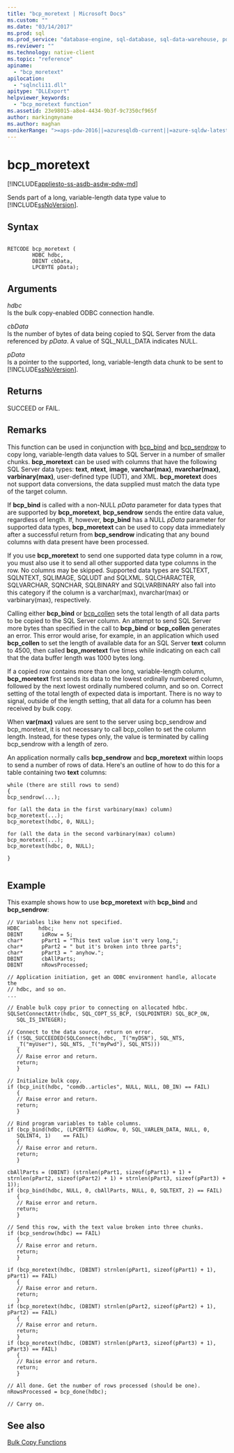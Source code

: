 ```yaml
---
title: "bcp_moretext | Microsoft Docs"
ms.custom: ""
ms.date: "03/14/2017"
ms.prod: sql
ms.prod_service: "database-engine, sql-database, sql-data-warehouse, pdw"
ms.reviewer: ""
ms.technology: native-client
ms.topic: "reference"
apiname: 
  - "bcp_moretext"
apilocation: 
  - "sqlncli11.dll"
apitype: "DLLExport"
helpviewer_keywords: 
  - "bcp_moretext function"
ms.assetid: 23e98015-a8e4-4434-9b3f-9c7350cf965f
author: markingmyname
ms.author: maghan
monikerRange: ">=aps-pdw-2016||=azuresqldb-current||=azure-sqldw-latest||>=sql-server-2016||=sqlallproducts-allversions||>=sql-server-linux-2017||=azuresqldb-mi-current"
---
```

# bcp_moretext
[!INCLUDE[appliesto-ss-asdb-asdw-pdw-md](../../includes/appliesto-ss-asdb-asdw-pdw-md.md)]

  Sends part of a long, variable-length data type value to [!INCLUDE[ssNoVersion](../../includes/ssnoversion-md.md)].  
  
## Syntax  
  
```  
  
RETCODE bcp_moretext (  
        HDBC hdbc,  
        DBINT cbData,  
        LPCBYTE pData);  
```  
  
## Arguments  
 *hdbc*  
 Is the bulk copy-enabled ODBC connection handle.  
  
 *cbData*  
 Is the number of bytes of data being copied to SQL Server from the data referenced by *pData*. A value of SQL_NULL_DATA indicates NULL.  
  
 *pData*  
 Is a pointer to the supported, long, variable-length data chunk to be sent to [!INCLUDE[ssNoVersion](../../includes/ssnoversion-md.md)].  
  
## Returns  
 SUCCEED or FAIL.  
  
## Remarks  
 This function can be used in conjunction with [bcp_bind](../../relational-databases/native-client-odbc-extensions-bulk-copy-functions/bcp-bind.md) and [bcp_sendrow](../../relational-databases/native-client-odbc-extensions-bulk-copy-functions/bcp-sendrow.md) to copy long, variable-length data values to SQL Server in a number of smaller chunks. **bcp_moretext** can be used with columns that have the following SQL Server data types: **text**, **ntext**, **image**, **varchar(max)**, **nvarchar(max)**, **varbinary(max)**, user-defined type (UDT), and XML. **bcp_moretext** does not support data conversions, the data supplied must match the data type of the target column.  
  
 If **bcp_bind** is called with a non-NULL *pData* parameter for data types that are supported by **bcp_moretext**, **bcp_sendrow** sends the entire data value, regardless of length. If, however, **bcp_bind** has a NULL *pData* parameter for supported data types, **bcp_moretext** can be used to copy data immediately after a successful return from **bcp_sendrow** indicating that any bound columns with data present have been processed.  
  
 If you use **bcp_moretext** to send one supported data type column in a row, you must also use it to send all other supported data type columns in the row. No columns may be skipped. Supported data types are SQLTEXT, SQLNTEXT, SQLIMAGE, SQLUDT and SQLXML. SQLCHARACTER, SQLVARCHAR, SQNCHAR, SQLBINARY and SQLVARBINARY also fall into this category if the column is a varchar(max), nvarchar(max) or varbinary(max), respectively.  
  
 Calling either **bcp_bind** or [bcp_collen](../../relational-databases/native-client-odbc-extensions-bulk-copy-functions/bcp-collen.md) sets the total length of all data parts to be copied to the SQL Server column. An attempt to send SQL Server more bytes than specified in the call to **bcp_bind** or **bcp_collen** generates an error. This error would arise, for example, in an application which used **bcp_collen** to set the length of available data for an SQL Server **text** column to 4500, then called **bcp_moretext** five times while indicating on each call that the data buffer length was 1000 bytes long.  
  
 If a copied row contains more than one long, variable-length column, **bcp_moretext** first sends its data to the lowest ordinally numbered column, followed by the next lowest ordinally numbered column, and so on. Correct setting of the total length of expected data is important. There is no way to signal, outside of the length setting, that all data for a column has been received by bulk copy.  
  
 When **var(max)** values are sent to the server using bcp_sendrow and bcp_moretext, it is not necessary to call bcp_collen to set the column length. Instead, for these types only, the value is terminated by calling bcp_sendrow with a length of zero.  
  
 An application normally calls **bcp_sendrow** and **bcp_moretext** within loops to send a number of rows of data. Here's an outline of how to do this for a table containing two **text** columns:  
  
```  
while (there are still rows to send)  
{  
bcp_sendrow(...);  
  
for (all the data in the first varbinary(max) column)  
bcp_moretext(...);  
bcp_moretext(hdbc, 0, NULL);  
  
for (all the data in the second varbinary(max) column)  
bcp_moretext(...);  
bcp_moretext(hdbc, 0, NULL);  
  
}  
  
```  
  
## Example  
 This example shows how to use **bcp_moretext** with **bcp_bind** and **bcp_sendrow**:  
  
```  
// Variables like henv not specified.  
HDBC      hdbc;  
DBINT      idRow = 5;  
char*      pPart1 = "This text value isn't very long,";  
char*      pPart2 = " but it's broken into three parts";  
char*      pPart3 = " anyhow.";  
DBINT      cbAllParts;  
DBINT      nRowsProcessed;  
  
// Application initiation, get an ODBC environment handle, allocate the  
// hdbc, and so on.  
...   
  
// Enable bulk copy prior to connecting on allocated hdbc.  
SQLSetConnectAttr(hdbc, SQL_COPT_SS_BCP, (SQLPOINTER) SQL_BCP_ON,  
   SQL_IS_INTEGER);  
  
// Connect to the data source, return on error.  
if (!SQL_SUCCEEDED(SQLConnect(hdbc, _T("myDSN"), SQL_NTS,  
   _T("myUser"), SQL_NTS, _T("myPwd"), SQL_NTS)))  
   {  
   // Raise error and return.  
   return;  
   }  
  
// Initialize bulk copy.   
if (bcp_init(hdbc, "comdb..articles", NULL, NULL, DB_IN) == FAIL)  
   {  
   // Raise error and return.  
   return;  
   }  
  
// Bind program variables to table columns.   
if (bcp_bind(hdbc, (LPCBYTE) &idRow, 0, SQL_VARLEN_DATA, NULL, 0,  
   SQLINT4, 1)    == FAIL)  
   {  
   // Raise error and return.  
   return;  
   }  
  
cbAllParts = (DBINT) (strnlen(pPart1, sizeof(pPart1) + 1) + strnlen(pPart2, sizeof(pPart2) + 1) + strnlen(pPart3, sizeof(pPart3) + 1));  
if (bcp_bind(hdbc, NULL, 0, cbAllParts, NULL, 0, SQLTEXT, 2) == FAIL)  
   {  
   // Raise error and return.  
   return;  
   }  
  
// Send this row, with the text value broken into three chunks.   
if (bcp_sendrow(hdbc) == FAIL)  
   {  
   // Raise error and return.  
   return;  
   }  
  
if (bcp_moretext(hdbc, (DBINT) strnlen(pPart1, sizeof(pPart1) + 1), pPart1) == FAIL)  
   {  
   // Raise error and return.  
   return;  
   }  
if (bcp_moretext(hdbc, (DBINT) strnlen(pPart2, sizeof(pPart2) + 1), pPart2) == FAIL)  
   {  
   // Raise error and return.  
   return;  
   }  
if (bcp_moretext(hdbc, (DBINT) strnlen(pPart3, sizeof(pPart3) + 1), pPart3) == FAIL)  
   {  
   // Raise error and return.  
   return;  
   }  
  
// All done. Get the number of rows processed (should be one).  
nRowsProcessed = bcp_done(hdbc);  
  
// Carry on.  
```  
  
## See also  
 [Bulk Copy Functions](../../relational-databases/native-client-odbc-extensions-bulk-copy-functions/sql-server-driver-extensions-bulk-copy-functions.md)  
  
  
